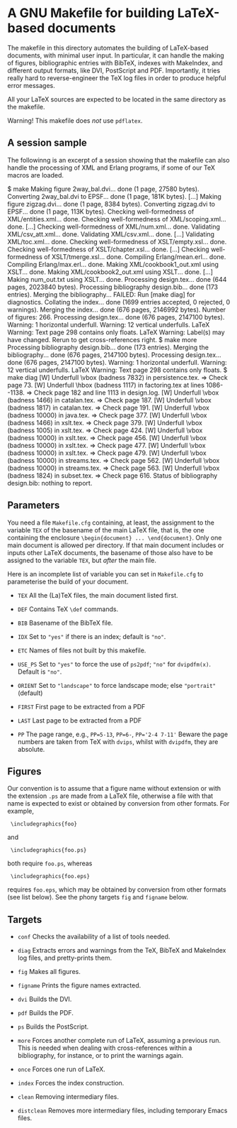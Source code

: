 # A GNU Makefile for building LaTeX-based documents

The makefile in this directory automates the building of LaTeX-based
documents, with minimal user input. In particular, it can handle the
making of figures, bibliographic entries with BibTeX, indexes with
MakeIndex, and different output formats, like DVI, PostScript and
PDF. Importantly, it tries really hard to reverse-engineer the TeX log
files in order to produce helpful error messages.

All your LaTeX sources are expected to be located in the same
directory as the makefile.

Warning! This makefile does *not* use `pdflatex`.

## A session sample

The followinng is an excerpt of a session showing that the makefile
can also handle the processing of XML and Erlang programs, if some of
our TeX macros are loaded.

$ make
Making figure 2way_bal.dvi... done (1 page, 27580 bytes).
Converting 2way_bal.dvi to EPSF... done (1 page, 181K bytes).
[...]
Making figure zigzag.dvi... done (1 page, 8384 bytes).
Converting zigzag.dvi to EPSF... done (1 page, 113K bytes).
Checking well-formedness of XML/entities.xml... done.
Checking well-formedness of XML/scoping.xml... done.
[...]
Checking well-formedness of XML/num.xml... done.
Validating XML/csv_att.xml... done.
Validating XML/csv.xml... done.
[...]
Validating XML/toc.xml... done.
Checking well-formedness of XSLT/empty.xsl... done.
Checking well-formedness of XSLT/chapter.xsl... done.
[...]
Checking well-formedness of XSLT/tmerge.xsl... done.
Compiling Erlang/mean.erl... done.
Compiling Erlang/max.erl... done.
Making XML/cookbook1_out.xml using XSLT... done.
Making XML/cookbook2_out.xml using XSLT... done.
[...]
Making num_out.txt using XSLT... done.
Processing design.tex... done (644 pages, 2023840 bytes).
Processing bibliography design.bib... done (173 entries).
Merging the bibliography... FAILED:
Run [make diag] for diagnostics.
Collating the index... done (1699 entries accepted, 0 rejected, 0 warnings).
Merging the index... done (676 pages, 2146992 bytes).
Number of figures: 266.
Processing design.tex... done (676 pages, 2147100 bytes).
Warning: 1 horizontal underfull.
Warning: 12 vertical underfulls.
LaTeX Warning: Text page 298 contains only floats.
LaTeX Warning: Label(s) may have changed. Rerun to get cross-references right.
$ make more
Processing bibliography design.bib... done (173 entries).
Merging the bibliography... done (676 pages, 2147100 bytes).
Processing design.tex... done (676 pages, 2147100 bytes).
Warning: 1 horizontal underfull.
Warning: 12 vertical underfulls.
LaTeX Warning: Text page 298 contains only floats.
$ make diag
  [W] Underfull \vbox (badness 7832) in persistence.tex.
      => Check page 73.
  [W] Underfull \hbox (badness 1117) in factoring.tex at lines 1086--1138.
      => Check page 182 and line 1113 in design.log.
  [W] Underfull \vbox (badness 1466) in catalan.tex.
      => Check page 187.
  [W] Underfull \vbox (badness 1817) in catalan.tex.
      => Check page 191.
  [W] Underfull \vbox (badness 10000) in java.tex.
      => Check page 377.
  [W] Underfull \vbox (badness 1466) in xslt.tex.
      => Check page 379.
  [W] Underfull \vbox (badness 1005) in xslt.tex.
      => Check page 424.
  [W] Underfull \vbox (badness 10000) in xslt.tex.
      => Check page 456.
  [W] Underfull \vbox (badness 10000) in xslt.tex.
      => Check page 477.
  [W] Underfull \vbox (badness 10000) in xslt.tex.
      => Check page 479.
  [W] Underfull \vbox (badness 10000) in streams.tex.
      => Check page 562.
  [W] Underfull \vbox (badness 10000) in streams.tex.
      => Check page 563.
  [W] Underfull \vbox (badness 1824) in subset.tex.
      => Check page 616.
Status of bibliography design.bib:
nothing to report.


## Parameters

You need a file `Makefile.cfg` containing, at least, the assignment to
the variable `TEX` of the basename of the main LaTeX file, that is,
the one containing the enclosure `\begin{document}
... \end{document}`. Only one main document is allowed per
directory. If that main document includes or inputs other LaTeX
documents, the basename of those also have to be assigned to the
variable `TEX`, but _after_ the main file.

Here is an incomplete list of variable you can set in `Makefile.cfg`
to parameterise the build of your document.

  * `TEX` All the (La)TeX files, the main document listed first.

  * `DEF` Contains TeX `\def` commands.

  * `BIB` Basename of the BibTeX file.

  * `IDX` Set to `"yes"` if there is an index; default is `"no"`.

  * `ETC` Names of files not built by this makefile.

  * `USE_PS` Set to `"yes"` to force the use of `ps2pdf`; `"no"` for
    `dvipdfm(x)`. Default is `"no"`.

  * `ORIENT` Set to `"landscape"` to force landscape mode; else
          `"portrait"` (default)

  * `FIRST` First page to be extracted from a PDF

  * `LAST` Last page to be extracted from a PDF

  * `PP` The page range, e.g., `PP=5-13`, `PP=6-`, `PP='2-4 7-11'`
    Beware the page numbers are taken from TeX with `dvips`, whilst
    with `dvipdfm`, they are absolute.


## Figures

Our convention is to assume that a figure name without extension or
with the extension `.ps` are made from a LaTeX file, otherwise a
file with that name is expected to exist or obtained by conversion
from other formats. For example,

     \includegraphics{foo}

and

     \includegraphics{foo.ps}

both require `foo.ps`, whereas

     \includegraphics{foo.eps}

requires `foo.eps`, which may be obtained by conversion from other
formats (see list below). See the phony targets `fig` and `figname`
below.

## Targets

  * `conf` Checks the availability of a list of tools needed.

  * `diag` Extracts errors and warnings from the TeX, BibTeX and
    MakeIndex log files, and pretty-prints them.

  * `fig` Makes all figures.

  * `figname` Prints the figure names extracted.

  * `dvi` Builds the DVI.

  * `pdf` Builds the PDF.

  * `ps`  Builds the PostScript.

  * `more` Forces another complete run of LaTeX, assuming a previous
    run. This is needed when dealing with cross-references within a
    bibliography, for instance, or to print the warnings again.

  * `once` Forces one run of LaTeX.

  * `index` Forces the index construction.

  * `clean` Removing intermediary files.

  * `distclean` Removes more intermediary files, including temporary
    Emacs files.
